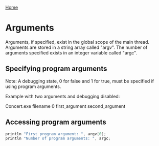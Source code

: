 [Home](https://github.com/puckowski/concert7)

# Arguments

Arguments, if specified, exist in the global scope of the main thread. Arguments are stored in a string array called "argv". The number of arguments specified exists in an integer variable called "argc".

## Specifying program arguments

Note: A debugging state, 0 for false and 1 for true, must be specified if using program arguments.

Example with two arguments and debugging disabled:

Concert.exe filename 0 first_argument second_argument

## Accessing program arguments

```cpp
println "First program argument: ", argv[0];
println "Number of program arguments: ", argc;
```